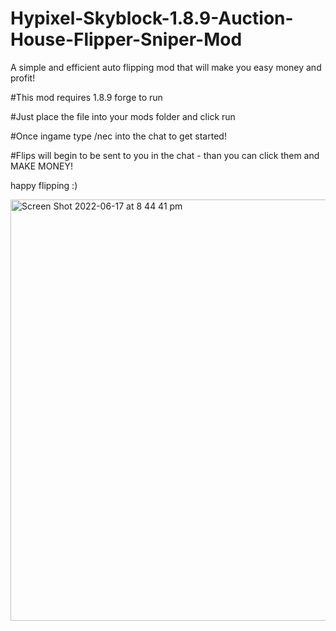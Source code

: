 # Hypixel-Skyblock-1.8.9-Auction-House-Flipper-Sniper-Mod
A simple and efficient auto flipping mod that will make you easy money and profit!


#This mod requires 1.8.9 forge to run 

#Just place the file into your mods folder and click run

#Once ingame type /nec into the chat to get started!

#Flips will begin to be sent to you in the chat - than you can click them and MAKE MONEY!

happy flipping :)

<img width="674" alt="Screen Shot 2022-06-17 at 8 44 41 pm" src="https://user-images.githubusercontent.com/108324087/176111071-84e84c96-9d9b-4ae1-920f-4bbe3ed281f4.png">
